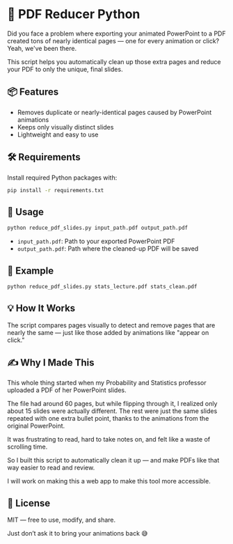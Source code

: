 # 🐍 PDF Reducer Python

Did you face a problem where exporting your animated PowerPoint to a PDF created tons of nearly identical pages — one for every animation or click? Yeah, we've been there.

This script helps you automatically clean up those extra pages and reduce your PDF to only the unique, final slides. 

## 📦 Features
- Removes duplicate or nearly-identical pages caused by PowerPoint animations
- Keeps only visually distinct slides
- Lightweight and easy to use

## 🛠 Requirements
Install required Python packages with:
```bash
pip install -r requirements.txt
```

## 🚀 Usage
```bash
python reduce_pdf_slides.py input_path.pdf output_path.pdf
```
- `input_path.pdf`: Path to your exported PowerPoint PDF
- `output_path.pdf`: Path where the cleaned-up PDF will be saved

## 📝 Example
```bash
python reduce_pdf_slides.py stats_lecture.pdf stats_clean.pdf
```

## 💡 How It Works
The script compares pages visually to detect and remove pages that are nearly the same — just like those added by animations like "appear on click."

## ✍️ Why I Made This
This whole thing started when my Probability and Statistics professor uploaded a PDF of her PowerPoint slides.

The file had around 60 pages, but while flipping through it, I realized only about 15 slides were actually different. The rest were just the same slides repeated with one extra bullet point, thanks to the animations from the original PowerPoint.

It was frustrating to read, hard to take notes on, and felt like a waste of scrolling time.

So I built this script to automatically clean it up — and make PDFs like that way easier to read and review.

I will work on making this a web app to make this tool more accessible.

## 📄 License
MIT — free to use, modify, and share.

Just don’t ask it to bring your animations back 😅
```
